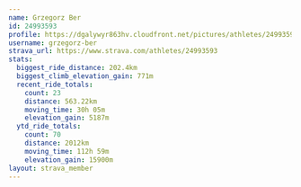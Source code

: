 ```yaml
---
name: Grzegorz Ber
id: 24993593
profile: https://dgalywyr863hv.cloudfront.net/pictures/athletes/24993593/7453165/11/large.jpg
username: grzegorz-ber
strava_url: https://www.strava.com/athletes/24993593
stats:
  biggest_ride_distance: 202.4km
  biggest_climb_elevation_gain: 771m
  recent_ride_totals:
    count: 23
    distance: 563.22km
    moving_time: 30h 05m
    elevation_gain: 5187m
  ytd_ride_totals:
    count: 70
    distance: 2012km
    moving_time: 112h 59m
    elevation_gain: 15900m
layout: strava_member
--- 
```

